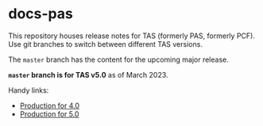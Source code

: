 # docs-pas

This repository houses release notes for TAS (formerly PAS, formerly PCF). Use git branches to switch between different TAS versions.

The `master` branch has the content for the upcoming major release.

**`master` branch is for TAS v5.0** as of March 2023.

Handy links:

* [Production for 4.0](https://docs.vmware.com/en/VMware-Tanzu-Application-Service/4.0/tas-for-vms/concepts-overview.html)
* [Production for 5.0](https://docs.vmware.com/en/VMware-Tanzu-Application-Service/5.0/tas-for-vms/concepts-overview.html)
